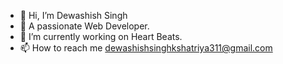 - 👋 Hi, I’m Dewashish Singh
- 👀 A passionate Web Developer.
- 🌱 I’m currently working on Heart Beats.
- 📫 How to reach me dewashishsinghkshatriya311@gmail.com

<!---
Dewashish-Singh213/Dewashish-Singh213 is a ✨ special ✨ repository because its `README.md` (this file) appears on your GitHub profile.
You can click the Preview link to take a look at your changes.
--->
